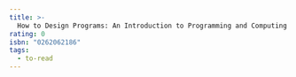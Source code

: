 ```yaml
---
title: >-
  How to Design Programs: An Introduction to Programming and Computing
rating: 0
isbn: "0262062186"
tags:
  - to-read
---
```


